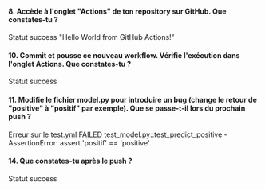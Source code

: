 #### 8. Accède à l'onglet "Actions" de ton repository sur GitHub. Que constates-tu ?

Statut success
"Hello World from GitHub Actions!"

#### 10. Commit et pousse ce nouveau workflow. Vérifie l'exécution dans l'onglet Actions. Que constates-tu ?

Statut success

#### 11. Modifie le fichier model.py pour introduire un bug (change le retour de "positive" à "positif" par exemple). Que se passe-t-il lors du prochain push ?

Erreur sur le test.yml
FAILED test_model.py::test_predict_positive - AssertionError: assert 'positif' == 'positive'

#### 14. Que constates-tu après le push ?

Statut success
